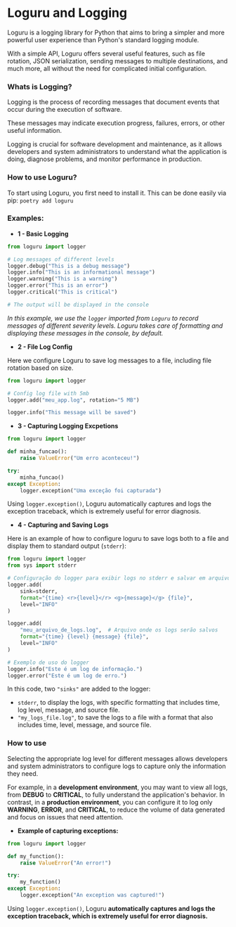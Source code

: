 # Loguru and Logging
Loguru is a logging library for Python that aims to bring a simpler and more powerful user experience than Python's standard logging module. 

With a simple API, Loguru offers several useful features, such as file rotation, JSON serialization, sending messages to multiple destinations, and much more, all without the need for complicated initial configuration.

### Whats is Logging?
Logging is the process of recording messages that document events that occur during the execution of software. 

These messages may indicate execution progress, failures, errors, or other useful information. 

Logging is crucial for software development and maintenance, as it allows developers and system administrators to understand what the application is doing, diagnose problems, and monitor performance in production.

### How to use Loguru?
To start using Loguru, you first need to install it. This can be done easily via pip:
`poetry add loguru`

### Examples:

- **1 - Basic Logging**
```python
from loguru import logger

# Log messages of different levels
logger.debug("This is a debug message")
logger.info("This is an informational message")
logger.warning("This is a warning")
logger.error("This is an error")
logger.critical("This is critical")

# The output will be displayed in the console
``` 
*In this example, we use the `logger` imported from `Loguru` to record messages of different severity levels. Loguru takes care of formatting and displaying these messages in the console, by default.*


- **2 - File Log Config**

Here we configure Loguru to save log messages to a file, including file rotation based on size.
```python
from loguru import logger

# Config log file with 5mb
logger.add("meu_app.log", rotation="5 MB")

logger.info("This message will be saved")
```

- **3 - Capturing Logging Excpetions**
```python
from loguru import logger

def minha_funcao():
    raise ValueError("Um erro aconteceu!")

try:
    minha_funcao()
except Exception:
    logger.exception("Uma exceção foi capturada")
```

Using `logger.exception()`, Loguru automatically captures and logs the exception traceback, which is extremely useful for error diagnosis.

- **4 - Capturing and Saving Logs**

Here is an example of how to configure loguru to save logs both to a file and display them to standard output (`stderr`):
```python
from loguru import logger
from sys import stderr

# Configuração do logger para exibir logs no stderr e salvar em arquivo, com filtragem e formatação específicas
logger.add(
    sink=stderr,
    format="{time} <r>{level}</r> <g>{message}</g> {file}",
    level="INFO"
)

logger.add(
    "meu_arquivo_de_logs.log",  # Arquivo onde os logs serão salvos
    format="{time} {level} {message} {file}",
    level="INFO"
)

# Exemplo de uso do logger
logger.info("Este é um log de informação.")
logger.error("Este é um log de erro.")
```

In this code, two `"sinks"` are added to the logger:
- `stderr`, to display the logs, with specific formatting that includes time, log level, message, and source file.
- `"my_logs_file.log"`, to save the logs to a file with a format that also includes time, level, message, and source file.

### How to use
Selecting the appropriate log level for different messages allows developers and system administrators to configure logs to capture only the information they need. 

For example, in a **development environment**, you may want to view all logs, from **DEBUG** to **CRITICAL**, to fully understand the application's behavior. In contrast, in a **production environment**, you can configure it to log only **WARNING**, **ERROR**, and **CRITICAL**, to reduce the volume of data generated and focus on issues that need attention.

- **Example of capturing exceptions:**
```python
from loguru import logger

def my_function():
    raise ValueError("An error!")

try:
    my_function()
except Exception:
    logger.exception("An exception was captured!")
```

Using `logger.exception()`, Loguru **automatically captures and logs the exception traceback, which is extremely useful for error diagnosis.**